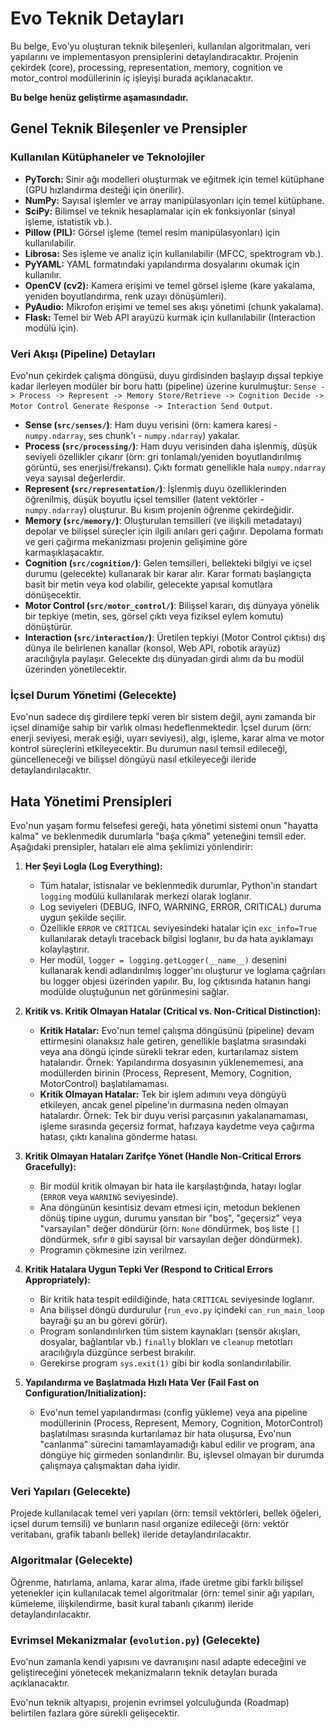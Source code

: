 # Evo Teknik Detayları

Bu belge, Evo'yu oluşturan teknik bileşenleri, kullanılan algoritmaları, veri yapılarını ve implementasyon prensiplerini detaylandıracaktır. Projenin çekirdek (core), processing, representation, memory, cognition ve motor_control modüllerinin iç işleyişi burada açıklanacaktır.

**Bu belge henüz geliştirme aşamasındadır.**

## Genel Teknik Bileşenler ve Prensipler

### Kullanılan Kütüphaneler ve Teknolojiler
*   **PyTorch:** Sinir ağı modelleri oluşturmak ve eğitmek için temel kütüphane (GPU hızlandırma desteği için önerilir).
*   **NumPy:** Sayısal işlemler ve array manipülasyonları için temel kütüphane.
*   **SciPy:** Bilimsel ve teknik hesaplamalar için ek fonksiyonlar (sinyal işleme, istatistik vb.).
*   **Pillow (PIL):** Görsel işleme (temel resim manipülasyonları) için kullanılabilir.
*   **Librosa:** Ses işleme ve analiz için kullanılabilir (MFCC, spektrogram vb.).
*   **PyYAML:** YAML formatındaki yapılandırma dosyalarını okumak için kullanılır.
*   **OpenCV (cv2):** Kamera erişimi ve temel görsel işleme (kare yakalama, yeniden boyutlandırma, renk uzayı dönüşümleri).
*   **PyAudio:** Mikrofon erişimi ve temel ses akışı yönetimi (chunk yakalama).
*   **Flask:** Temel bir Web API arayüzü kurmak için kullanılabilir (Interaction modülü için).

### Veri Akışı (Pipeline) Detayları
Evo'nun çekirdek çalışma döngüsü, duyu girdisinden başlayıp dışsal tepkiye kadar ilerleyen modüler bir boru hattı (pipeline) üzerine kurulmuştur: `Sense -> Process -> Represent -> Memory Store/Retrieve -> Cognition Decide -> Motor Control Generate Response -> Interaction Send Output`.

*   **Sense (`src/senses/`)**: Ham duyu verisini (örn: kamera karesi - `numpy.ndarray`, ses chunk'ı - `numpy.ndarray`) yakalar.
*   **Process (`src/processing/`)**: Ham duyu verisinden daha işlenmiş, düşük seviyeli özellikler çıkarır (örn: gri tonlamalı/yeniden boyutlandırılmış görüntü, ses enerjisi/frekansı). Çıktı formatı genellikle hala `numpy.ndarray` veya sayısal değerlerdir.
*   **Represent (`src/representation/`)**: İşlenmiş duyu özelliklerinden öğrenilmiş, düşük boyutlu içsel temsiller (latent vektörler - `numpy.ndarray`) oluşturur. Bu kısım projenin öğrenme çekirdeğidir.
*   **Memory (`src/memory/`)**: Oluşturulan temsilleri (ve ilişkili metadatayı) depolar ve bilişsel süreçler için ilgili anıları geri çağırır. Depolama formatı ve geri çağırma mekanizması projenin gelişimine göre karmaşıklaşacaktır.
*   **Cognition (`src/cognition/`)**: Gelen temsilleri, bellekteki bilgiyi ve içsel durumu (gelecekte) kullanarak bir karar alır. Karar formatı başlangıçta basit bir metin veya kod olabilir, gelecekte yapısal komutlara dönüşecektir.
*   **Motor Control (`src/motor_control/`)**: Bilişsel kararı, dış dünyaya yönelik bir tepkiye (metin, ses, görsel çıktı veya fiziksel eylem komutu) dönüştürür.
*   **Interaction (`src/interaction/`)**: Üretilen tepkiyi (Motor Control çıktısı) dış dünya ile belirlenen kanallar (konsol, Web API, robotik arayüz) aracılığıyla paylaşır. Gelecekte dış dünyadan girdi alımı da bu modül üzerinden yönetilecektir.

### İçsel Durum Yönetimi (Gelecekte)
Evo'nun sadece dış girdilere tepki veren bir sistem değil, aynı zamanda bir içsel dinamiğe sahip bir varlık olması hedeflenmektedir. İçsel durum (örn: enerji seviyesi, merak eşiği, uyarı seviyesi), algı, işleme, karar alma ve motor kontrol süreçlerini etkileyecektir. Bu durumun nasıl temsil edileceği, güncelleneceği ve bilişsel döngüyü nasıl etkileyeceği ileride detaylandırılacaktır.

## Hata Yönetimi Prensipleri

Evo'nun yaşam formu felsefesi gereği, hata yönetimi sistemi onun "hayatta kalma" ve beklenmedik durumlarla "başa çıkma" yeteneğini temsil eder. Aşağıdaki prensipler, hataları ele alma şeklimizi yönlendirir:

1.  **Her Şeyi Logla (Log Everything):**
    *   Tüm hatalar, istisnalar ve beklenmedik durumlar, Python'ın standart `logging` modülü kullanılarak merkezi olarak loglanır.
    *   Log seviyeleri (DEBUG, INFO, WARNING, ERROR, CRITICAL) duruma uygun şekilde seçilir.
    *   Özellikle `ERROR` ve `CRITICAL` seviyesindeki hatalar için `exc_info=True` kullanılarak detaylı traceback bilgisi loglanır, bu da hata ayıklamayı kolaylaştırır.
    *   Her modül, `logger = logging.getLogger(__name__)` desenini kullanarak kendi adlandırılmış logger'ını oluşturur ve loglama çağrıları bu logger objesi üzerinden yapılır. Bu, log çıktısında hatanın hangi modülde oluştuğunun net görünmesini sağlar.

2.  **Kritik vs. Kritik Olmayan Hatalar (Critical vs. Non-Critical Distinction):**
    *   **Kritik Hatalar:** Evo'nun temel çalışma döngüsünü (pipeline) devam ettirmesini olanaksız hale getiren, genellikle başlatma sırasındaki veya ana döngü içinde sürekli tekrar eden, kurtarılamaz sistem hatalarıdır. Örnek: Yapılandırma dosyasının yüklenememesi, ana modüllerden birinin (Process, Represent, Memory, Cognition, MotorControl) başlatılamaması.
    *   **Kritik Olmayan Hatalar:** Tek bir işlem adımını veya döngüyü etkileyen, ancak genel pipeline'ın durmasına neden olmayan hatalardır. Örnek: Tek bir duyu verisi parçasının yakalanamaması, işleme sırasında geçersiz format, hafızaya kaydetme veya çağırma hatası, çıktı kanalına gönderme hatası.

3.  **Kritik Olmayan Hataları Zarifçe Yönet (Handle Non-Critical Errors Gracefully):**
    *   Bir modül kritik olmayan bir hata ile karşılaştığında, hatayı loglar (`ERROR` veya `WARNING` seviyesinde).
    *   Ana döngünün kesintisiz devam etmesi için, metodun beklenen dönüş tipine uygun, durumu yansıtan bir "boş", "geçersiz" veya "varsayılan" değer döndürür (örn: `None` döndürmek, boş liste `[]` döndürmek, sıfır `0` gibi sayısal bir varsayılan değer döndürmek).
    *   Programın çökmesine izin verilmez.

4.  **Kritik Hatalara Uygun Tepki Ver (Respond to Critical Errors Appropriately):**
    *   Bir kritik hata tespit edildiğinde, hata `CRITICAL` seviyesinde loglanır.
    *   Ana bilişsel döngü durdurulur (`run_evo.py` içindeki `can_run_main_loop` bayrağı şu an bu görevi görür).
    *   Program sonlandırılırken tüm sistem kaynakları (sensör akışları, dosyalar, bağlantılar vb.) `finally` blokları ve `cleanup` metotları aracılığıyla düzgünce serbest bırakılır.
    *   Gerekirse program `sys.exit(1)` gibi bir kodla sonlandırılabilir.

5.  **Yapılandırma ve Başlatmada Hızlı Hata Ver (Fail Fast on Configuration/Initialization):**
    *   Evo'nun temel yapılandırması (config yükleme) veya ana pipeline modüllerinin (Process, Represent, Memory, Cognition, MotorControl) başlatılması sırasında kurtarılamaz bir hata oluşursa, Evo'nun "canlanma" sürecini tamamlayamadığı kabul edilir ve program, ana döngüye hiç girmeden sonlandırılır. Bu, işlevsel olmayan bir durumda çalışmaya çalışmaktan daha iyidir.

### Veri Yapıları (Gelecekte)
Projede kullanılacak temel veri yapıları (örn: temsil vektörleri, bellek öğeleri, içsel durum temsili) ve bunların nasıl organize edileceği (örn: vektör veritabanı, grafik tabanlı bellek) ileride detaylandırılacaktır.

### Algoritmalar (Gelecekte)
Öğrenme, hatırlama, anlama, karar alma, ifade üretme gibi farklı bilişsel yetenekler için kullanılacak temel algoritmalar (örn: temel sinir ağı yapıları, kümeleme, ilişkilendirme, basit kural tabanlı çıkarım) ileride detaylandırılacaktır.

### Evrimsel Mekanizmalar (`evolution.py`) (Gelecekte)
Evo'nun zamanla kendi yapısını ve davranışını nasıl adapte edeceğini ve geliştireceğini yönetecek mekanizmaların teknik detayları burada açıklanacaktır.

Evo'nun teknik altyapısı, projenin evrimsel yolculuğunda (Roadmap) belirtilen fazlara göre sürekli gelişecektir.